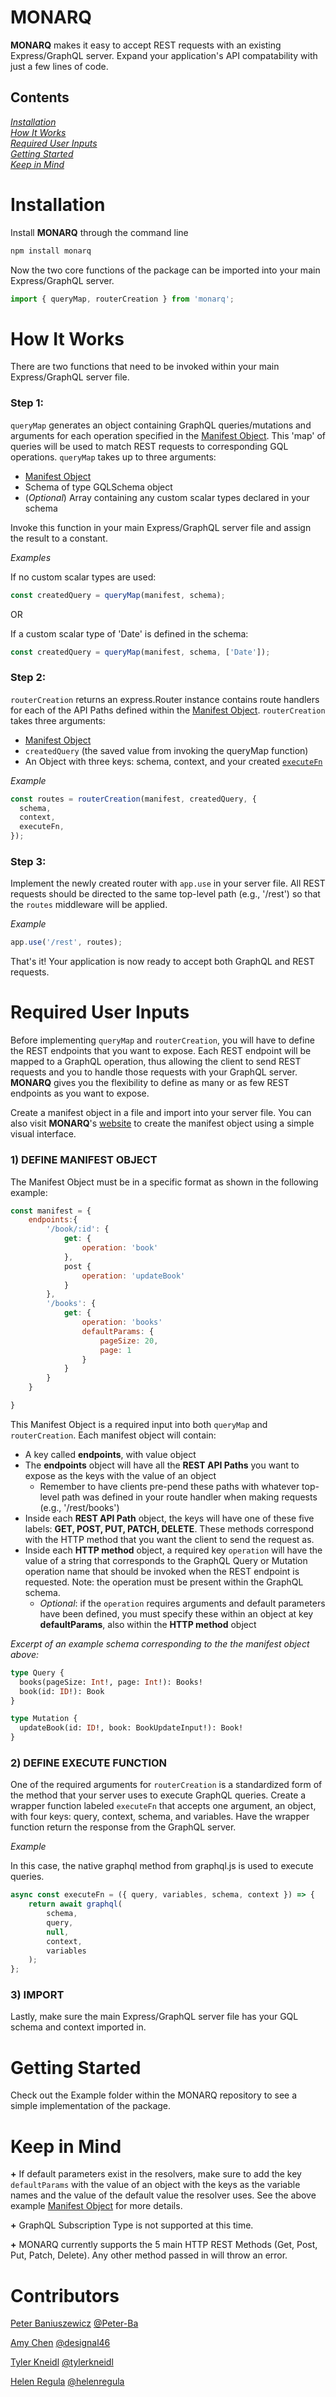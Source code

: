 # MONARQ

**MONARQ** makes it easy to accept REST requests with an existing Express/GraphQL server. Expand your application's API compatability with just a few lines of code.  


## Contents
[_Installation_](#installation)  
[_How It Works_](#how-it-works)  
[_Required User Inputs_](#required-user-inputs)  
[_Getting Started_](#getting-started)  
[_Keep in Mind_](#keep-in-mind)  
  


# Installation

Install **MONARQ** through the command line

```bash
npm install monarq
```

Now the two core functions of the package can be imported into your main Express/GraphQL server.

```javascript
import { queryMap, routerCreation } from 'monarq';
```

# How It Works

There are two functions that need to be invoked within your main Express/GraphQL server file.

### Step 1:
`queryMap` generates an object containing GraphQL queries/mutations and arguments for each operation specified in the [Manifest Object](#required-user-inputs). This 'map' of queries will be used to match REST requests to corresponding GQL operations. `queryMap` takes up to three arguments:

- [Manifest Object](#required-user-inputs)
- Schema of type GQLSchema object
- (_Optional_) Array containing any custom scalar types declared in your schema 

Invoke this function in your main Express/GraphQL server file and assign the result to a constant.  

_Examples_

If no custom scalar types are used:
```javascript
const createdQuery = queryMap(manifest, schema);
```
OR

If a custom scalar type of 'Date' is defined in the schema:
```javascript
const createdQuery = queryMap(manifest, schema, ['Date']); 
```

### Step 2:
`routerCreation` returns an express.Router instance contains route handlers for each of the API Paths defined within the [Manifest Object](#required-user-inputs).  `routerCreation` takes three arguments:

- [Manifest Object](#required-user-inputs)
- `createdQuery` (the saved value from invoking the queryMap function)
- An Object with three keys: schema, context, and your created [`executeFn`](#required-user-inputs)  

_Example_

```javascript
const routes = routerCreation(manifest, createdQuery, {
  schema,
  context,
  executeFn,
});
```

### Step 3: 
Implement the newly created router with `app.use` in your server file. All REST requests should be directed to the same top-level path (e.g., '/rest') so that the `routes` middleware will be applied.  

_Example_

```javascript
app.use('/rest', routes);
```

That's it! Your application is now ready to accept both GraphQL and REST requests.

# Required User Inputs

Before implementing `queryMap` and `routerCreation`, you will have to define the REST endpoints that you want to expose. Each REST endpoint will be mapped to a GraphQL operation, thus allowing the client to send REST requests and you to handle those requests with your GraphQL server. **MONARQ** gives you the flexibility to define as many or as few REST endpoints as you want to expose.     

Create a manifest object in a file and import into your server file. You can also visit **MONARQ**'s [website](link_for_website) to create the manifest object using a simple visual interface.

### 1) DEFINE MANIFEST OBJECT    

The Manifest Object must be in a specific format as shown in the following example:

```javascript
const manifest = {
    endpoints:{
        '/book/:id': {
            get: {
                operation: 'book'
            },
            post {
                operation: 'updateBook'
            }
        },
        '/books': {
            get: {
                operation: 'books'
                defaultParams: {
                    pageSize: 20,
                    page: 1
                }
            }
        }
    }

}
```

This Manifest Object is a required input into both `queryMap` and `routerCreation`. Each manifest object will contain:  

- A key called **endpoints**, with value object
- The **endpoints** object will have all the **REST API Paths** you want to expose as the keys with the value of an object
  - Remember to have clients pre-pend these paths with whatever top-level path was defined in your route handler when making requests (e.g., '/rest/books') 
- Inside each **REST API Path** object, the keys will have one of these five labels: **GET, POST, PUT, PATCH, DELETE**. These methods correspond with the HTTP method that you want the client to send the request as.
- Inside each **HTTP method** object, a required key `operation` will have the value of a string that corresponds to the GraphQL Query or Mutation operation name that should be invoked when the REST endpoint is requested. Note: the operation must be present within the GraphQL schema.
  - _Optional_: if the `operation` requires arguments and default parameters have been defined, you must specify these within an object at key **defaultParams**, also within the **HTTP method** object   

_Excerpt of an example schema corresponding to the the manifest object above:_  

```graphql
type Query {
  books(pageSize: Int!, page: Int!): Books!
  book(id: ID!): Book
}

type Mutation {
  updateBook(id: ID!, book: BookUpdateInput!): Book!
}
```

  

### 2) DEFINE EXECUTE FUNCTION  

One of the required arguments for `routerCreation` is a standardized form of the method that your server uses to execute GraphQL queries. Create a wrapper function labeled `executeFn` that accepts one argument, an object, with four keys: query, context, schema, and variables. Have the wrapper function return the response from the GraphQL server.  

_Example_

In this case, the native graphql method from graphql.js is used to execute queries.  

```javascript
async const executeFn = ({ query, variables, schema, context }) => {
    return await graphql(
        schema,
        query,
        null,
        context,
        variables
    );
};
```

### 3) IMPORT  

Lastly, make sure the main Express/GraphQL server file has your GQL schema and context imported in.


# Getting Started  

Check out the Example folder within the MONARQ repository to see a simple implementation of the package.  
# Keep in Mind

**+** If default parameters exist in the resolvers, make sure to add the key `defaultParams` with the value of an object with the keys as the variable names and the value of the default value the resolver uses. See the above example [Manifest Object](#required-user-inputs) for more details.

**+** GraphQL Subscription Type is not supported at this time.

**+** MONARQ currently supports the 5 main HTTP REST Methods (Get, Post, Put, Patch, Delete). Any other method passed in will throw an error.

# Contributors

[Peter Baniuszewicz]() [@Peter-Ba](https://github.com/Peter-Ba)

[Amy Chen]() [@designal46](https://github.com/designal46)

[Tyler Kneidl]() [@tylerkneidl](https://github.com/tylerkneidl)

[Helen Regula](https://www.linkedin.com/in/helen-regula/) [@helenregula](https://github.com/helenregula)
